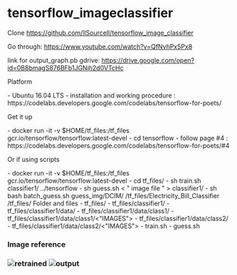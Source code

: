 # tensorflow_imageclassifier
Clone https://github.com/llSourcell/tensorflow_image_classifier

Go through: https://www.youtube.com/watch?v=QfNvhPx5Px8

link for output_graph.pb gdrive: https://drive.google.com/open?id=0B8bmagS876BFb1JGNjh2d0VTcHc
<p>Platform</p>
  - Ubuntu 16.04 LTS
  - installation and working procedure : https://codelabs.developers.google.com/codelabs/tensorflow-for-poets/

<p>
Get it up
</p>
  - docker run -it -v $HOME/tf_files:/tf_files  gcr.io/tensorflow/tensorflow:latest-devel
  - cd tensorflow
  - follow page #4 : https://codelabs.developers.google.com/codelabs/tensorflow-for-poets/#4

<p>
Or if using scripts
</p>
  - docker run -it -v $HOME/tf_files:/tf_files  gcr.io/tensorflow/tensorflow:latest-devel
  - cd tf_files/
  - sh train.sh classifier1/ ../tensorflow
  - sh guess.sh < " image file " > classifier1/
  - sh bash batch_guess.sh guess_img/DCIM/  /tf_files/Electricity_Bill_Classifier /tf_files/

</hr>
Folder and files
  - tf_files/
  - tf_files/classifier1/ 
  - tf_files/classifier1/data/
  - tf_files/classifier1/data/class1/
  - tf_files/classifier1/data/class1/<"IMAGES">
  - tf_files/classifier1/data/class2/
  - tf_files/classifier1/data/class2/<"IMAGES">
  - train.sh
  - guess.sh
</hr>

<h3>Image reference<h3> 

![retrained](https://github.com/rahuldeo2047/tensorflow_imageclassifier/blob/master/Screenshot%20from%202016-09-13%2008-04-12.png)
![output](https://github.com/rahuldeo2047/tensorflow_imageclassifier/blob/master/Screenshot%20from%202016-09-13%2008-05-36.png)



